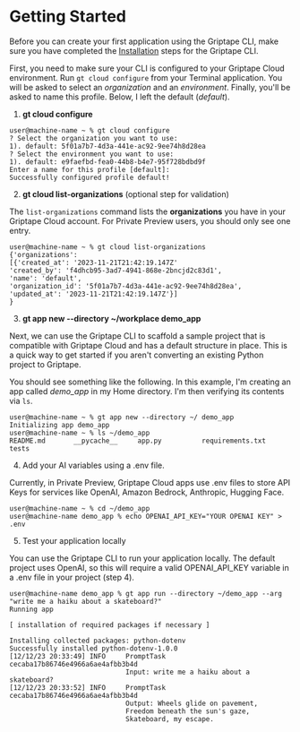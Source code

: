 # Getting Started 

Before you can create your first application using the Griptape CLI, make sure you have completed the [Installation](../cli/index.md) steps for the Griptape CLI. 

First, you need to make sure your CLI is configured to your Griptape Cloud environment. Run `gt cloud configure` from your Terminal application. You will be asked to select an _organization_ and an _environment_. Finally, you'll be asked to name this profile. Below, I left the default (_default_).

1. __gt cloud configure__

```shell
user@machine-name ~ % gt cloud configure
? Select the organization you want to use: 
1). default: 5f01a7b7-4d3a-441e-ac92-9ee74h8d28ea
? Select the environment you want to use: 
1). default: e9faefbd-fea0-44b8-b4e7-95f728bdbd9f
Enter a name for this profile [default]:
Successfully configured profile default!
```

2. __gt cloud list-organizations__ (optional step for validation)

The `list-organizations` command lists the __organizations__ you have in your Griptape Cloud account. For Private Preview users, you should only see one entry. 
```shell
user@machine-name ~ % gt cloud list-organizations
{'organizations': 
[{'created_at': '2023-11-21T21:42:19.147Z'
'created_by': 'f4dhcb95-3ad7-4941-868e-2bncjd2c83d1', 
'name': 'default', 
'organization_id': '5f01a7b7-4d3a-441e-ac92-9ee74h8d28ea', 
'updated_at': '2023-11-21T21:42:19.147Z'}]
}
```

3. __gt app new --directory ~/workplace demo_app__

Next, we can use the Griptape CLI to scaffold a sample project that is compatible with Griptape Cloud and has a default structure in place. This is a quick way to get started if you aren't converting an existing Python project to Griptape.

You should see something like the following. In this example, I'm creating an app called _demo_app_ in my Home directory. I'm then verifying its contents via `ls`. 

```shell
user@machine-name ~ % gt app new --directory ~/ demo_app
Initializing app demo_app
user@machine-name ~ % ls ~/demo_app
README.md		__pycache__		app.py			requirements.txt	tests
```

4. Add your AI variables using a .env file. 

Currently, in Private Preview, Griptape Cloud apps use .env files to store API Keys for services like OpenAI, Amazon Bedrock, Anthropic, Hugging Face.

```shell
user@machine-name ~ % cd ~/demo_app
user@machine-name demo_app % echo OPENAI_API_KEY="YOUR OPENAI KEY" > .env
``` 

5. Test your application locally

You can use the Griptape CLI to run your application locally. The default project uses OpenAI, so this will require a valid OPENAI_API_KEY variable in a .env file in your project (step 4). 

```
user@machine-name demo_app % gt app run --directory ~/demo_app --arg "write me a haiku about a skateboard?"
Running app

[ installation of required packages if necessary ]

Installing collected packages: python-dotenv
Successfully installed python-dotenv-1.0.0
[12/12/23 20:33:49] INFO     PromptTask cecaba17b86746e4966a6ae4afbb3b4d
                             Input: write me a haiku about a skateboard?
[12/12/23 20:33:52] INFO     PromptTask cecaba17b86746e4966a6ae4afbb3b4d
                             Output: Wheels glide on pavement,
                             Freedom beneath the sun's gaze,
                             Skateboard, my escape.
```

